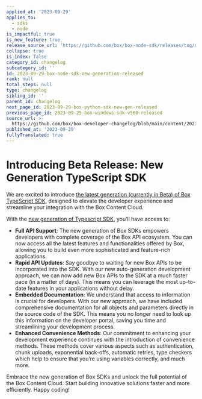 ```yaml
---
applied_at: '2023-09-29'
applies_to:
  - sdks
  - node
is_impactful: true
is_new_feature: true
release_source_url: 'https://github.com/box/box-node-sdk/releases/tag/new-generation'
collapse: true
is_index: false
category_id: changelog
subcategory_id: ''
id: 2023-09-29-box-node-sdk-new-generation-released
rank: null
total_steps: null
type: changelog
sibling_id: ''
parent_id: changelog
next_page_id: 2023-09-29-box-python-sdk-new-gen-released
previous_page_id: 2023-09-25-box-windows-sdk-v560-released
source_url: >-
  https://github.com/box/box-developer-changelog/blob/main/content/2023/09-29-box-node-sdk-new-generation-released.md
published_at: '2023-09-29'
fullyTranslated: true
---
```

# Introducing Beta Release: New Generation TypeScript SDK

We are excited to introduce [the latest generation (currently in Beta) of Box TypeScript SDK][1], designed to elevate the developer experience and streamline your integration with the Box Content Cloud.

With the [new generation of Typescript SDK][1], you’ll have access to:

* **Full API Support**: The new generation of Box SDKs empowers developers with complete coverage of the Box API ecosystem. You can now access all the latest features and functionalities offered by Box, allowing you to build even more sophisticated and feature-rich applications.
* **Rapid API Updates**: Say goodbye to waiting for new Box APIs to be incorporated into the SDK. With our new auto-generation development approach, we can now add new Box APIs to the SDK at a much faster pace (in a matter of days). This means you can leverage the most up-to-date features in your applications without delay.
* **Embedded Documentation**: We understand that access to information is crucial for developers. With our new approach, we have included comprehensive documentation for all objects and parameters directly in the source code of the SDK. This means you no longer need to look up this information on the developer portal, saving you time and streamlining your development process.
* **Enhanced Convenience Methods**: Our commitment to enhancing your development experience continues with the introduction of convenience methods. These methods cover various aspects such as authentication, chunk uploads, exponential back-offs, automatic retries, type checkers which help to ensure that you’re using variables correctly, and much more.

Embrace the new generation of Box SDKs and unlock the full potential of the Box Content Cloud. Start building innovative solutions faster and more efficiently. Happy coding!

[1]: https://github.com/box/box-typescript-sdk-gen
